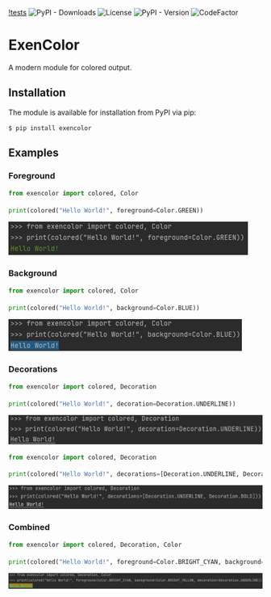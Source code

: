 [!tests](https://github.com/Exenifix/exencolor/actions/workflows/test.yml/badge.svg)
![PyPI - Downloads](https://img.shields.io/pypi/dm/exencolor)
![License](https://img.shields.io/github/license/Exenifix/exencolor)
![PyPI - Version](https://img.shields.io/pypi/v/exencolor)
![CodeFactor](https://www.codefactor.io/repository/github/exenifix/exencolor/badge)

# ExenColor
A modern module for colored output.


## Installation
The module is available for installation from PyPI via pip:
```shell
$ pip install exencolor
```

## Examples

### Foreground

```python
from exencolor import colored, Color

print(colored("Hello World!", foreground=Color.GREEN))
```
![output](https://github.com/Exenifix/exencolor/blob/master/.github/img/foreground.png?raw=true)

### Background

```python
from exencolor import colored, Color

print(colored("Hello World!", background=Color.BLUE))
```
![output](https://github.com/Exenifix/exencolor/blob/master/.github/img/background.png?raw=true)

### Decorations

```python
from exencolor import colored, Decoration

print(colored("Hello World!", decoration=Decoration.UNDERLINE))
```
![output](https://github.com/Exenifix/exencolor/blob/master/.github/img/deco1.png?raw=true)

```python
from exencolor import colored, Decoration

print(colored("Hello World!", decorations=[Decoration.UNDERLINE, Decoration.BOLD]))
```
![output](https://github.com/Exenifix/exencolor/blob/master/.github/img/deco2.png?raw=true)

### Combined

```python
from exencolor import colored, Decoration, Color

print(colored("Hello World!", foreground=Color.BRIGHT_CYAN, background=Color.BRIGHT_YELLOW, decoration=Decoration.UNDERLINE))
```
![output](https://github.com/Exenifix/exencolor/blob/master/.github/img/combined.png?raw=true)
